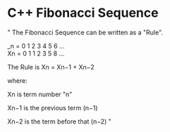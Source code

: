 # C++ Fibonacci Sequence

"
The Fibonacci Sequence can be written as a "Rule".

_n =	0	1	2	3	4	5	6	... <br>
Xn =	0	1	1	2	3	5	8 ...

The Rule is Xn = Xn−1 + Xn−2

where:

Xn is term number "n"

Xn−1 is the previous term (n−1)

Xn−2 is the term before that (n−2)
"
